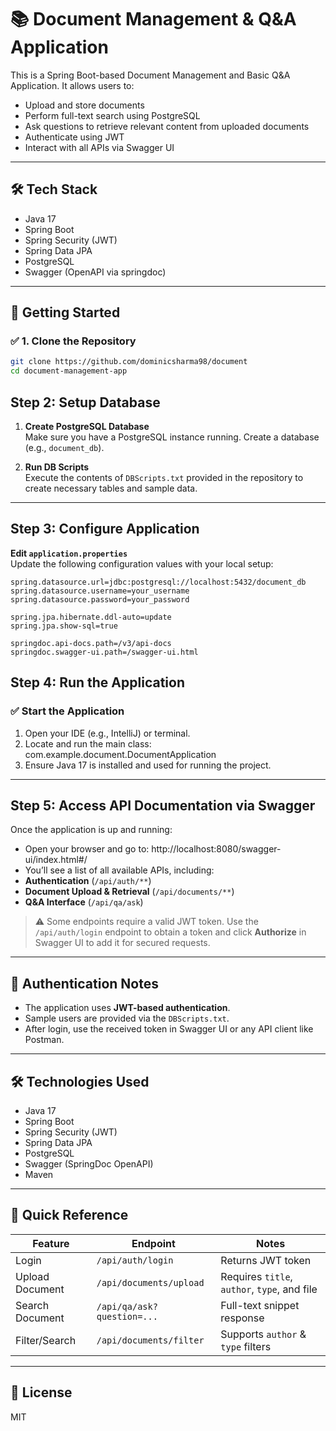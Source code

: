 # 📚 Document Management & Q&A Application

This is a Spring Boot-based Document Management and Basic Q&A Application. It allows users to:

- Upload and store documents
- Perform full-text search using PostgreSQL
- Ask questions to retrieve relevant content from uploaded documents
- Authenticate using JWT
- Interact with all APIs via Swagger UI

---

## 🛠 Tech Stack

- Java 17
- Spring Boot
- Spring Security (JWT)
- Spring Data JPA
- PostgreSQL
- Swagger (OpenAPI via springdoc)

---

## 🚀 Getting Started

### ✅ 1. Clone the Repository

```bash
git clone https://github.com/dominicsharma98/document
cd document-management-app
```

## Step 2: Setup Database

1. **Create PostgreSQL Database**  
   Make sure you have a PostgreSQL instance running. Create a database (e.g., `document_db`).

2. **Run DB Scripts**  
   Execute the contents of `DBScripts.txt` provided in the repository to create necessary tables and sample data.

---

## Step 3: Configure Application

**Edit `application.properties`**  
   Update the following configuration values with your local setup:

   ```properties
   spring.datasource.url=jdbc:postgresql://localhost:5432/document_db
   spring.datasource.username=your_username
   spring.datasource.password=your_password

   spring.jpa.hibernate.ddl-auto=update
   spring.jpa.show-sql=true

   springdoc.api-docs.path=/v3/api-docs
   springdoc.swagger-ui.path=/swagger-ui.html
   ```
## Step 4: Run the Application

### ✅ Start the Application

1. Open your IDE (e.g., IntelliJ) or terminal.
2. Locate and run the main class:
   com.example.document.DocumentApplication
3. Ensure Java 17 is installed and used for running the project.

---

## Step 5: Access API Documentation via Swagger

Once the application is up and running:

- Open your browser and go to:
  http://localhost:8080/swagger-ui/index.html#/
- You’ll see a list of all available APIs, including:
- **Authentication** (`/api/auth/**`)
- **Document Upload & Retrieval** (`/api/documents/**`)
- **Q&A Interface** (`/api/qa/ask`)

> ⚠️ Some endpoints require a valid JWT token. Use the `/api/auth/login` endpoint to obtain a token and click **Authorize** in Swagger UI to add it for secured requests.

---

## 🔐 Authentication Notes

- The application uses **JWT-based authentication**.
- Sample users are provided via the `DBScripts.txt`.
- After login, use the received token in Swagger UI or any API client like Postman.

---

## 🛠 Technologies Used

- Java 17
- Spring Boot
- Spring Security (JWT)
- Spring Data JPA
- PostgreSQL
- Swagger (SpringDoc OpenAPI)
- Maven

---


## 📎 Quick Reference

| Feature         | Endpoint                    | Notes                                |
|----------------|-----------------------------|--------------------------------------|
| Login           | `/api/auth/login`           | Returns JWT token                    |
| Upload Document | `/api/documents/upload`     | Requires `title`, `author`, `type`, and file |
| Search Document | `/api/qa/ask?question=...`  | Full-text snippet response           |
| Filter/Search   | `/api/documents/filter`     | Supports `author` & `type` filters   |

---

## 📄 License

MIT
